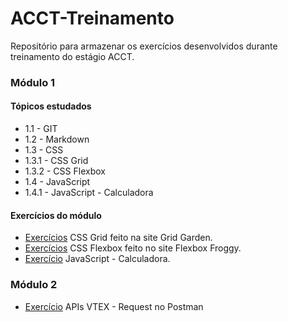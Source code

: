 # ACCT-Treinamento

 Repositório para armazenar os exercícios desenvolvidos durante treinamento do estágio  ACCT.

 ### **Módulo 1**

 #### Tópicos estudados
- 1.1 - GIT
- 1.2 - Markdown
- 1.3 - CSS
- 1.3.1 - CSS Grid
- 1.3.2 - CSS Flexbox
- 1.4 - JavaScript
- 1.4.1 - JavaScript - Calculadora

#### Exercícios do módulo
 
- [Exercícios](https://github.com/galemagalhaes/ACCT-Treinamento/tree/main/estagioMod1/grid) CSS Grid feito na site Grid Garden.
- [Exercícios](https://github.com/galemagalhaes/ACCT-Treinamento/tree/main/estagioMod1/flexbox) CSS Flexbox feito no site Flexbox Froggy.
- [Exercício](https://github.com/galemagalhaes/ACCT-Treinamento/tree/main/estagioMod1/calculadora2) JavaScript - Calculadora.

### **Módulo 2**
- [Exercício](https://github.com/galemagalhaes/ACCT-Treinamento/tree/main/estagioMod2/APIs-VTEX) APIs VTEX - Request no Postman
